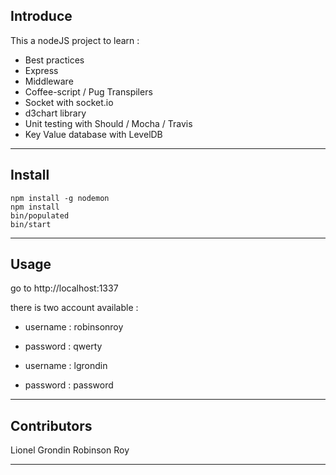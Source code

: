 ## Introduce
This a nodeJS project to learn :
  - Best practices
  - Express
  - Middleware
  - Coffee-script / Pug Transpilers
  - Socket with socket.io
  - d3chart library
  - Unit testing with Should / Mocha / Travis
  - Key Value database with LevelDB
---
## Install
```
npm install -g nodemon
npm install
bin/populated
bin/start
```
---
## Usage

go to http://localhost:1337

there is two account available :

  - username : robinsonroy
  - password : qwerty


  - username : lgrondin
  - password : password

---
## Contributors

Lionel Grondin
Robinson Roy

***
